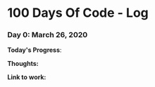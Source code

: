 # 100 Days Of Code - Log

### Day 0: March 26, 2020 

**Today's Progress**:

**Thoughts:** 

**Link to work:**
